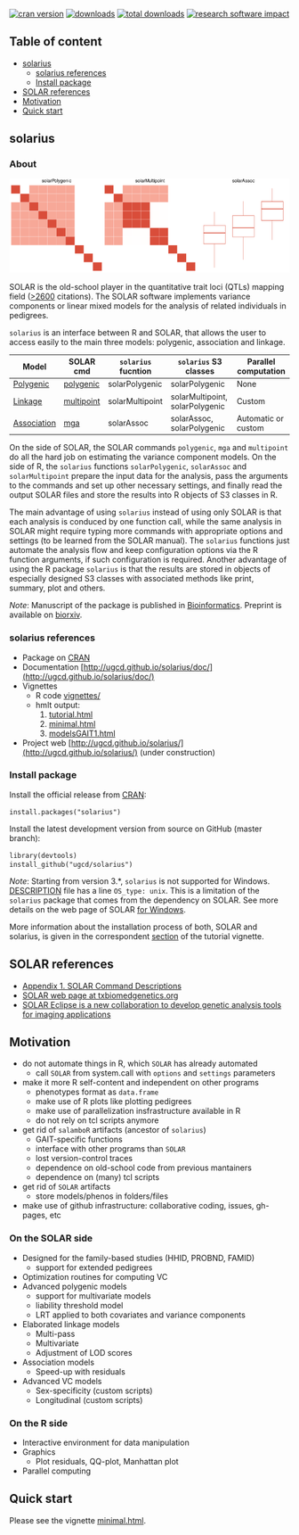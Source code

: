 [![cran version](http://www.r-pkg.org/badges/version/solarius)](https://cran.r-project.org/web/packages/solarius)
[![downloads](http://cranlogs.r-pkg.org/badges/solarius)](http://cranlogs.r-pkg.org/badges/solarius)
[![total downloads](http://cranlogs.r-pkg.org/badges/grand-total/solarius)](http://cranlogs.r-pkg.org/badges/grand-total/solarius)
[![research software impact](http://depsy.org/api/package/cran/solarius/badge.svg)](http://depsy.org/package/r/solarius)

## Table of content

* [solarius](#solarius)
  * [solarius references](#solarius-references)
  * [Install package](#install-package)
* [SOLAR references](#solar-references)
* [Motivation](#motivation)
* [Quick start](#quick-start)

## solarius

### About 

![](docs/figures/solarius-models.png)

SOLAR is the old-school player in the quantitative trait loci (QTLs) mapping field ([>2600](https://scholar.google.es/citations?view_op=view_citation&hl=en&user=AjEIQ3MAAAAJ&citation_for_view=AjEIQ3MAAAAJ:u5HHmVD_uO8C) citations).
The SOLAR software implements variance components or linear mixed models
for the analysis of related individuals in pedigrees.

`solarius` is an interface between R and SOLAR, that allows the user to access easily to the main three models: polygenic, association and linkage.

| Model |	SOLAR cmd |	`solarius` fucntion |	`solarius` S3 classes | Parallel computation |
|-------|---------------|---------------------|-----------------------|----------------------|
| [Polygenic](http://ugcd.github.io/solarius/vignettes/tutorial.html#polygenic-model-in-solar) | [polygenic](http://helix.nih.gov/Documentation/solar-6.6.2-doc/91.appendix_1_text.html#polygenic) | solarPolygenic | solarPolygenic | None |
| [Linkage](http://ugcd.github.io/solarius/vignettes/tutorial.html#linkage-model-in-solar) | [multipoint](http://helix.nih.gov/Documentation/solar-6.6.2-doc/91.appendix_1_text.html#multipoint) | solarMultipoint | solarMultipoint, solarPolygenic | Custom  |
| [Association](http://ugcd.github.io/solarius/vignettes/tutorial.html#association-model-in-solar) | [mga](http://helix.nih.gov/Documentation/solar-6.6.2-doc/91.appendix_1_text.html#mga) | solarAssoc |	solarAssoc, solarPolygenic | Automatic or custom |

On the side of SOLAR, the SOLAR commands `polygenic`, `mga` and `multipoint` do all the hard job on estimating the variance component models. On the side of R, the `solarius` functions `solarPolygenic`, `solarAssoc` and `solarMultipoint` prepare the input data for the analysis, pass the arguments to the commands and set up other necessary settings, and finally read the output SOLAR files and store the results into R objects of S3 classes in R.

The main advantage of using `solarius` instead of using only SOLAR is that each analysis is conduced by one function call, while the same analysis in SOLAR might require typing more commands with appropriate options and settings (to be learned from the SOLAR manual). The `solarius` functions just automate the analysis flow and keep configuration options via the R function arguments, if such configuration is required. Another advantage of using the R package `solarius` is that the results are stored in objects of especially designed S3 classes with associated methods like print, summary, plot and others.

_Note_: Manuscript of the package is published in [Bioinformatics](http://bioinformatics.oxfordjournals.org/content/early/2016/03/09/bioinformatics.btw080). 
Preprint is available on [biorxiv](http://biorxiv.org/content/early/2015/12/25/035378).

### solarius references

* Package on [CRAN](https://cran.r-project.org/package=solarius)
* Documentation [http://ugcd.github.io/solarius/doc/](http://ugcd.github.io/solarius/doc/)
* Vignettes 
  * R code [vignettes/](vignettes/)
  * hmlt output:
     1. [tutorial.html](http://ugcd.github.io/solarius/vignettes/tutorial.html)
     2. [minimal.html](http://ugcd.github.io/solarius/vignettes/minimal.html)
     3. [modelsGAIT1.html](http://ugcd.github.io/solarius/vignettes/modelsGAIT1.html)
* Project web [http://ugcd.github.io/solarius/](http://ugcd.github.io/solarius/) (under construction)     


### Install package

Install the official release from [CRAN](https://cran.r-project.org/package=solarius):

```
install.packages("solarius")
```

Install the latest development version from source on GitHub (master branch): 

```
library(devtools)
install_github("ugcd/solarius")
```

_Note_: Starting from version 3.*, `solarius` is not supported for Windows. [DESCRIPTION](https://github.com/ugcd/solarius/blob/master/DESCRIPTION) file has a line `OS_type: unix`.
This is a limitation of the `solarius` package that comes from the dependency on SOLAR.
See more details on the web page of SOLAR [for Windows](http://solar.txbiomedgenetics.org/solarwindows.html).

More information about the installation process of both, SOLAR and solarius, is given in the correspondent [section](http://ugcd.github.io/solarius/vignettes/tutorial.html#installation) of the tutorial vignette.

## SOLAR references

* [Appendix 1. SOLAR Command Descriptions](http://helix.nih.gov/Documentation/solar-6.6.2-doc/91.appendix_1_text.html)
* [SOLAR web page at txbiomedgenetics.org](http://solar.txbiomedgenetics.org/)
* [SOLAR Eclipse is a new collaboration to develop genetic analysis tools for imaging applications](http://www.nitrc.org/projects/se_linux/)

## Motivation

* do not automate things in R, which `SOLAR` has already automated
  * call `SOLAR` from system.call with `options` and `settings` parameters
* make it more R self-content and independent on other programs
  * phenotypes format as `data.frame`
  * make use of R plots like plotting pedigrees
  * make use of parallelization insfrastructure available in R
  * do not rely on tcl  scripts anymore
* get rid of `salamboR` artifacts (ancestor of `solarius`)
  * GAIT-specific functions
  * interface with other programs than `SOLAR`
  * lost version-control traces
  * dependence on old-school code from previous mantainers
  * dependence on (many) tcl scripts
* get rid of `SOLAR` artifacts
  * store models/phenos in folders/files
* make use of github infrastructure: collaborative coding, issues, gh-pages, etc

 
### On the SOLAR side

* Designed for the family-based studies (HHID, PROBND, FAMID)
  * support for extended pedigrees
* Optimization routines for computing VC
* Advanced polygenic models
  * support for multivariate models
  * liability threshold model
  * LRT applied to both covariates and variance components
* Elaborated linkage models
  * Multi-pass
  * Multivariate
  * Adjustment of LOD scores
* Association models
  * Speed-up with residuals
* Advanced VC models
  * Sex-specificity (custom scripts)
  * Longitudinal (custom scripts)

### On the R side

* Interactive environment for data manipulation
* Graphics
  * Plot residuals, QQ-plot, Manhattan plot
* Parallel computing


## Quick start

Please see the vignette [minimal.html](http://ugcd.github.io/solarius/vignettes/minimal.html).
